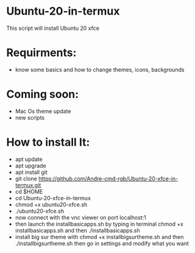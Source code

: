 # Ubuntu-20-in-termux
This script will install Ubuntu 20 xfce
# Requirments:
- know some basics and how to change themes, icons, backgrounds
# Coming soon:
- Mac Os theme update
- new scripts
# How to install It:
- apt update
- apt upgrade
- apt install git
- git clone https://github.com/Andre-cmd-rgb/Ubuntu-20-xfce-in-termux.git
- cd $HOME
- cd Ubuntu-20-xfce-in-termux
- chmod +x ubuntu20-xfce.sh
- ./ubuntu20-xfce.sh
- now connect with the vnc viewer on port localhost:1
- then launch the installbasicapps.sh by typing in terminal chmod +x installbasicapps.sh and then ./installbasicapps.sh
- install big sur theme with chmod +x installbigsurtheme.sh and then ./installbigsurtheme.sh then go in settings and modify what you want
